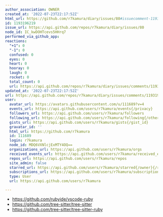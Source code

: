 ```yaml
---
author_association: OWNER
created_at: '2022-07-23T22:17:52Z'
html_url: https://github.com/r7kamura/diary/issues/80#issuecomment-1193196219
id: 1193196219
issue_url: https://api.github.com/repos/r7kamura/diary/issues/80
node_id: IC_kwDOHTcevs5HHrq7
performed_via_github_app: 
reactions:
  "+1": 0
  "-1": 0
  confused: 0
  eyes: 0
  heart: 0
  hooray: 0
  laugh: 0
  rocket: 0
  total_count: 0
  url: https://api.github.com/repos/r7kamura/diary/issues/comments/1193196219/reactions
updated_at: '2022-07-23T22:17:52Z'
url: https://api.github.com/repos/r7kamura/diary/issues/comments/1193196219
user:
  avatar_url: https://avatars.githubusercontent.com/u/111689?v=4
  events_url: https://api.github.com/users/r7kamura/events{/privacy}
  followers_url: https://api.github.com/users/r7kamura/followers
  following_url: https://api.github.com/users/r7kamura/following{/other_user}
  gists_url: https://api.github.com/users/r7kamura/gists{/gist_id}
  gravatar_id: ''
  html_url: https://github.com/r7kamura
  id: 111689
  login: r7kamura
  node_id: MDQ6VXNlcjExMTY4OQ==
  organizations_url: https://api.github.com/users/r7kamura/orgs
  received_events_url: https://api.github.com/users/r7kamura/received_events
  repos_url: https://api.github.com/users/r7kamura/repos
  site_admin: false
  starred_url: https://api.github.com/users/r7kamura/starred{/owner}{/repo}
  subscriptions_url: https://api.github.com/users/r7kamura/subscriptions
  type: User
  url: https://api.github.com/users/r7kamura

---
```

- https://github.com/rubyide/vscode-ruby    
- https://github.com/tree-sitter/tree-sitter
- https://github.com/tree-sitter/tree-sitter-ruby